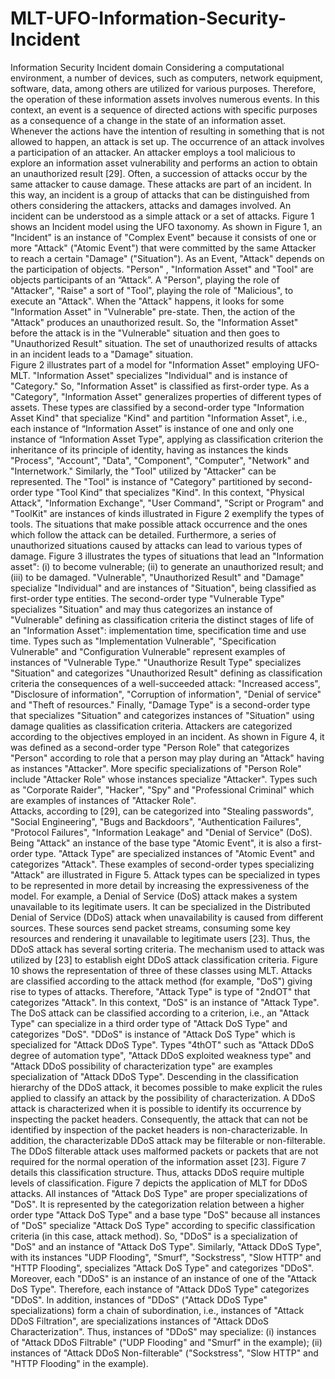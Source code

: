 # MLT-UFO-Information-Security-Incident
Information Security Incident domain
Considering a computational environment, a number of devices, such as computers, network equipment, software, data, among others are 
utilized for various purposes. Therefore, the operation of these information assets involves numerous events. In this context, an event 
is a sequence of directed actions with specific purposes as a consequence of  a change in the state of an information asset. Whenever 
the actions have the intention of resulting in something that is not allowed to happen, an attack is set up.
	The occurrence of an attack involves a participation of an attacker. An attacker employs a tool malicious to explore an information 
asset vulnerability and performs an action to obtain an unauthorized result [29]. Often, a succession of attacks occur by the same 
attacker to cause damage. These attacks are part of an incident. In this way, an incident is a group of attacks that can be distinguished 
from others considering the attackers, attacks and damages involved. An incident can be understood as a simple attack or a set of attacks. 
Figure 1 shows an Incident model using the UFO taxonomy.
	As shown in Figure 1, an "Incident" is an instance of "Complex Event" because it consists of one or more "Attack" ("Atomic Event") that
were committed by the same Attacker to reach a certain "Damage" ("Situation").
		As an Event,  "Attack" depends on the participation of objects. "Person" , "Information Asset" and "Tool" are objects participants
of an “Attack”. A "Person", playing the role of "Attacker", "Raise" a sort of "Tool", playing the role of "Malicious", to execute an 
"Attack". When the "Attack" happens, it looks for some "Information Asset" in  "Vulnerable" pre-state. Then, the action of the "Attack" 
produces an unauthorized result. So,  the "Information Asset" before the attack is in the "Vulnerable" situation and then goes to 
"Unauthorized Result" situation. The set of unauthorized results of attacks in an incident leads to a "Damage" situation.	
	Figure 2 illustrates part of a model for "Information Asset" employing UFO-MLT. "Information Asset" specializes "Individual" and is 
instance of "Category." So, "Information Asset" is classified as first-order type. As a "Category", "Information Asset" generalizes 
properties of different types of assets. These types are classified by a second-order type "Information Asset Kind" that specialize 
"Kind" and partition "Information Asset", i.e., each instance of “Information Asset” is instance of one and only one instance of 
“Information Asset Type", applying as classification criterion the inheritance of its principle of identity, having as instances the 
kinds "Process", "Account", "Data", "Component", "Computer", "Network" and "Internetwork."
	Similarly, the "Tool" utilized by "Attacker" can be represented. The "Tool" is instance of "Category" partitioned by second-order 
type "Tool Kind" that specializes "Kind". In this context, "Physical Attack", "Information Exchange", "User Command", "Script or 
Program" and "ToolKit" are instances of kinds illustrated in Figure 2 exemplify the types of tools.
	The situations that make possible attack occurrence and the ones which follow the attack can be detailed. Furthermore, a series of 
unauthorized situations caused by attacks can lead to various types of damage. Figure 3 illustrates the types of situations that lead 
an "Information asset": (i) to become vulnerable; (ii) to generate an unauthorized result; and (iii) to be damaged. "Vulnerable", 
"Unauthorized Result" and "Damage" specialize "Individual" and are instances of "Situation", being classified as first-order type 
entities. The second-order type "Vulnerable Type" specializes "Situation" and may thus categorizes an instance of "Vulnerable" 
defining as classification criteria the distinct stages of life of an "Information Asset": implementation time, specification time 
and use time. Types such as "Implementation Vulnerable", "Specification Vulnerable" and "Configuration Vulnerable" represent examples 
of instances of "Vulnerable Type." "Unauthorize Result Type" specializes "Situation" and categorizes "Unauthorized Result" defining as 
classification criteria the consequences of a well-succeeded attack: "Increased access", "Disclosure of information", "Corruption of 
information", "Denial of service" and "Theft of resources." Finally, "Damage Type" is a second-order type that specializes "Situation" 
and categorizes instances of "Situation" using damage qualities as classification criteria.
	Attackers are categorized according to the objectives employed in an incident. As shown in Figure 4, it was defined as a second-order 
type "Person Role" that categorizes "Person" according to role that a person may play during an "Attack" having as instances "Attacker".
More specific specializations of "Person Role" include "Attacker Role" whose instances specialize "Attacker". Types such as "Corporate 
Raider", "Hacker", "Spy" and "Professional Criminal" which are examples of instances of "Attacker Role".	
	Attacks, according to [29], can be categorized into "Stealing passwords", "Social Engineering", "Bugs and Backdoors", "Authentication 
Failures", "Protocol Failures", "Information Leakage" and "Denial of Service" (DoS). Being "Attack" an instance of the base type 
"Atomic Event", it is also a first-order type. "Attack Type" are specialized instances of "Atomic Event" and  categorizes "Attack". 
These examples of second-order types specializing "Attack" are illustrated in Figure 5.
	Attack types can be specialized in types to be represented in more detail by increasing the expressiveness of the model. For example, 
a Denial of Service (DoS) attack makes a system unavailable to its legitimate users. It can be specialized in the Distributed Denial of 
Service (DDoS) attack when unavailability is caused from different sources. These sources send packet streams, consuming some key 
resources and rendering it unavailable to legitimate users [23].
	Thus, the DDoS attack has several sorting criteria. The mechanism used to attack was utilized by [23] to establish eight DDoS attack 
classification criteria. Figure 10 shows the representation of three of these classes using MLT.
	Attacks are classified according to the attack method (for example, "DoS") giving rise to types of attacks. Therefore, "Attack Type" 
is type of "2ndOT" that categorizes "Attack". In this context, "DoS" is an instance of "Attack Type". The DoS attack can be classified 
according to a criterion, i.e., an "Attack Type" can specialize in a third order type of "Attack DoS Type" and categorizes "DoS". 
"DDoS" is instance of "Attack DoS Type" which is specialized for "Attack DDoS Type". Types "4thOT" such as "Attack DDoS degree of 
automation type", "Attack DDoS exploited weakness type" and "Attack DDoS  possibility of characterization type" are examples 
specialization of "Attack DDoS Type".
	Descending in the classification hierarchy of the DDoS attack, it becomes possible to make explicit the rules applied to classify 
an attack by the possibility of characterization. A DDoS attack is characterized when it is possible to identify its occurrence by 
inspecting the packet headers. Consequently, the attack that can not be identified by inspection of the packet headers is 
non-characterizable. In addition, the characterizable DDoS attack may be filterable or non-filterable. The DDoS filterable attack uses 
malformed packets or packets that are not required for the normal operation of the information asset [23]. Figure 7 details this 
classification structure.
	Thus, attacks DDoS require multiple levels of classification. Figure 7 depicts the application of MLT for DDoS attacks. All 
instances of "Attack DoS Type" are proper specializations of "DoS". It is represented by the categorization relation between a higher 
order type "Attack DoS Type" and a base type "DoS" because all instances of "DoS" specialize "Attack DoS Type" according to specific 
classification criteria (in this case, attack method). So, "DDoS" is a specialization of "DoS" and an instance of "Attack DoS Type".
  Similarly, "Attack DDoS Type", with its instances "UDP Flooding", "Smurf", "Sockstress", "Slow HTTP" and "HTTP Flooding", specializes 
"Attack DoS Type" and categorizes "DDoS". Moreover, each "DDoS" is an instance of an instance of one of the "Attack DoS Type". 
Therefore, each instance of "Attack DDoS Type" categorizes "DDoS". In addition, instances of "DDoS" ("Attack DDoS Type" specializations)
form a chain of subordination, i.e., instances of "Attack DDoS Filtration", are specializations instances of "Attack DDoS 
Characterization". Thus, instances of "DDoS" may specialize: (i) instances of "Attack DDoS Filtrable" ("UDP Flooding" and "Smurf" 
in the example); (ii) instances of "Attack DDoS Non-filterable" ("Sockstress", "Slow HTTP" and "HTTP Flooding" in the example).
